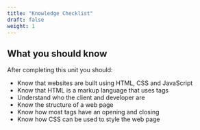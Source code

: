```yaml
---
title: "Knowledge Checklist"
draft: false
weight: 1
---
```


## What you should know

After completing this unit you should:

+ Know that websites are built using HTML, CSS and JavaScript
+ Know that HTML is a markup language that uses tags
+ Understand who the client and developer are
+ Know the structure of a web page
+ Know how most tags have an opening and closing
+ Know how CSS can be used to style the web page


